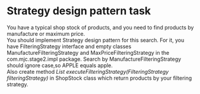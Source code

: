 # Strategy design pattern task

You have a typical shop stock of products, and you need to find products by manufacture or maximum price.  
You should implement Strategy design pattern for this search. For it, you have FilteringStrategy interface and empty
classes ManufactureFilteringStrategy and MaxPriceFilteringStrategy in the com.mjc.stage2.impl package.
Search by ManufactureFilteringStrategy should ignore case,so APPLE equals apple.   
Also create method _List<Product> executeFilteringStrategy(FilteringStrategy filteringStrategy)_  in ShopStock class which return
products by your filtering strategy. 